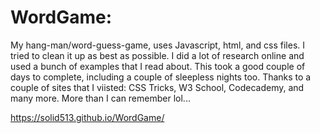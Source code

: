 # WordGame:
My hang-man/word-guess-game, uses Javascript, html, and css files. I tried to clean it up as best as possible.
I did a lot of research online and used a bunch of examples that I read about. This took a good couple of
days to complete, including a couple of sleepless nights too. Thanks to a couple of sites that I viisted:
CSS Tricks, W3 School, Codecademy, and many more. More than I can remember lol...

https://solid513.github.io/WordGame/